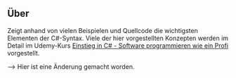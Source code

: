 ## Über

Zeigt anhand von vielen Beispielen und Quellcode die wichtigsten Elementen der C#-Syntax. Viele der hier vorgestellten Konzepten werden im Detail im Udemy-Kurs [Einstieg in C# - Software programmieren wie ein Profi](http://www.lernmoment.de/einstieg-csharp/) vorgestellt.

--> Hier ist eine Änderung gemacht worden.
